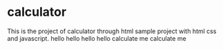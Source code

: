 # calculator
This is the project of calculator through html 
sample project with html css and javascript.
hello 
hello 
hello
hello
calculate me
calculate me
